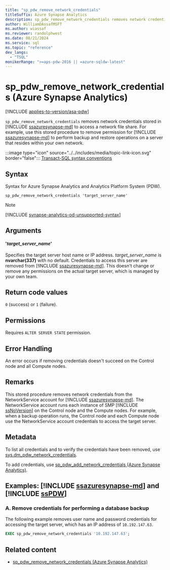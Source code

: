 ```yaml
---
title: "sp_pdw_remove_network_credentials"
titleSuffix: Azure Synapse Analytics
description: sp_pdw_remove_network_credentials removes network credentials stored in Azure Synapse Analytics.
author: WilliamDAssafMSFT
ms.author: wiassaf
ms.reviewer: randolphwest
ms.date: 08/21/2024
ms.service: sql
ms.topic: "reference"
dev_langs:
  - "TSQL"
monikerRange: ">=aps-pdw-2016 || =azure-sqldw-latest"
---
```

# sp_pdw_remove_network_credentials (Azure Synapse Analytics)

[!INCLUDE [applies-to-version/asa-pdw](../../includes/applies-to-version/asa-pdw.md)]

`sp_pdw_remove_network_credentials` removes network credentials stored in [!INCLUDE [ssazuresynapse-md](../../includes/ssazuresynapse-md.md)] to access a network file share. For example, use this stored procedure to remove permission for [!INCLUDE [ssazuresynapse-md](../../includes/ssazuresynapse-md.md)] to perform backup and restore operations on a server that resides within your own network.

:::image type="icon" source="../../includes/media/topic-link-icon.svg" border="false"::: [Transact-SQL syntax conventions](../../t-sql/language-elements/transact-sql-syntax-conventions-transact-sql.md)

## Syntax

Syntax for Azure Synapse Analytics and Analytics Platform System (PDW).

```syntaxsql
sp_pdw_remove_network_credentials 'target_server_name'
```

> [!NOTE]
> [!INCLUDE [synapse-analytics-od-unsupported-syntax](../../includes/synapse-analytics-od-unsupported-syntax.md)]

## Arguments

#### '*target_server_name*'

Specifies the target server host name or IP address. *target_server_name* is **nvarchar(337)** with no default. Credentials to access this server are removed from [!INCLUDE [ssazuresynapse-md](../../includes/ssazuresynapse-md.md)]. This doesn't change or remove any permissions on the actual target server, which is managed by your own team.

## Return code values

`0` (success) or `1` (failure).

## Permissions

Requires `ALTER SERVER STATE` permission.

## Error Handling

An error occurs if removing credentials doesn't succeed on the Control node and all Compute nodes.

## Remarks

This stored procedure removes network credentials from the NetworkService account for [!INCLUDE [ssazuresynapse-md](../../includes/ssazuresynapse-md.md)]. The NetworkService account runs each instance of SMP [!INCLUDE [ssNoVersion](../../includes/ssnoversion-md.md)] on the Control node and the Compute nodes. For example, when a backup operation runs, the Control node and each Compute node use the NetworkService account credentials to access the target server.

## Metadata

To list all credentials and to verify the credentials have been removed, use [sys.dm_pdw_network_credentials](../system-dynamic-management-views/sys-dm-pdw-network-credentials-transact-sql.md).

To add credentials, use [sp_pdw_add_network_credentials (Azure Synapse Analytics)](sp-pdw-add-network-credentials-sql-data-warehouse.md).

## Examples: [!INCLUDE [ssazuresynapse-md](../../includes/ssazuresynapse-md.md)] and [!INCLUDE [ssPDW](../../includes/sspdw-md.md)]

### A. Remove credentials for performing a database backup

The following example removes user name and password credentials for accessing the target server, which has an IP address of `10.192.147.63`.

```sql
EXEC sp_pdw_remove_network_credentials '10.192.147.63';
```

## Related content

- [sp_pdw_remove_network_credentials (Azure Synapse Analytics)](sp-pdw-remove-network-credentials-sql-data-warehouse.md)
